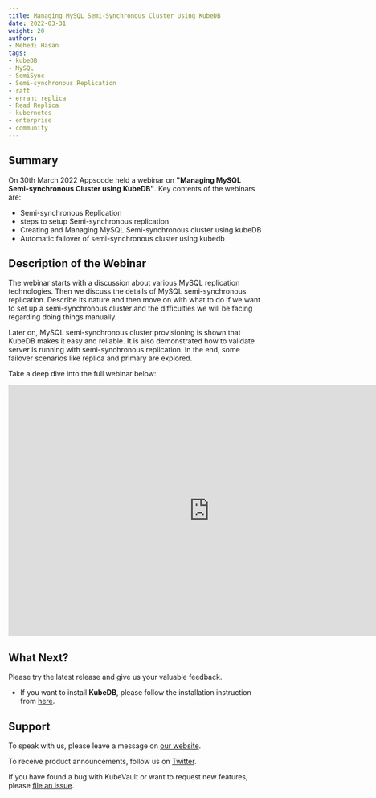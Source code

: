 ```yaml
---
title: Managing MySQL Semi-Synchronous Cluster Using KubeDB
date: 2022-03-31
weight: 20
authors:
- Mehedi Hasan
tags:
- kubeDB
- MySQL
- SemiSync
- Semi-synchronous Replication
- raft
- errant replica
- Read Replica
- kubernetes
- enterprise
- community
---
```


## Summary

On 30th March 2022 Appscode held a webinar on **"Managing MySQL Semi-synchronous Cluster using KubeDB"**. Key contents of the webinars are:

- Semi-synchronous Replication
- steps to setup Semi-synchronous replication
- Creating and Managing MySQL Semi-synchronous cluster using kubeDB
- Automatic failover of semi-synchronous cluster using kubedb


## Description of the Webinar

The webinar starts with a discussion about various MySQL replication technologies. Then we discuss the details of MySQL semi-synchronous replication. Describe its nature and then move on with what to do if we want to set up a semi-synchronous cluster and the difficulties we will be facing regarding doing things manually.

Later on, MySQL semi-synchronous cluster provisioning is shown that KubeDB makes it easy and reliable. It is also demonstrated how to validate server is running with semi-synchronous replication. In the end, some failover scenarios like replica and primary are explored. 


Take a deep dive into the full webinar below:

<iframe width="800" height="500" src="https://www.youtube.com/embed/y9VgofqwGyE" title="YouTube video player" frameborder="0" allow="accelerometer; autoplay; clipboard-write; encrypted-media; gyroscope; picture-in-picture" allowfullscreen></iframe>

## What Next?

Please try the latest release and give us your valuable feedback.

* If you want to install **KubeDB**, please follow the installation instruction from [here](https://kubedb.com/docs/v2022.03.28/welcome/).

## Support

To speak with us, please leave a message on [our website](https://appscode.com/contact/).

To receive product announcements, follow us on [Twitter](https://twitter.com/KubeVault).

If you have found a bug with KubeVault or want to request new features, please [file an issue](https://github.com/kubevault/project/issues/new).
